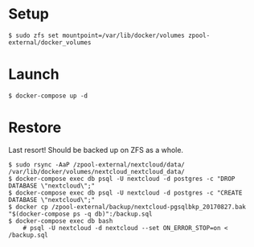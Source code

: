 # Setup

    $ sudo zfs set mountpoint=/var/lib/docker/volumes zpool-external/docker_volumes

# Launch

    $ docker-compose up -d

# Restore

Last resort! Should be backed up on ZFS as a whole.

    $ sudo rsync -AaP /zpool-external/nextcloud/data/ /var/lib/docker/volumes/nextcloud_nextcloud_data/
    $ docker-compose exec db psql -U nextcloud -d postgres -c "DROP DATABASE \"nextcloud\";"
    $ docker-compose exec db psql -U nextcloud -d postgres -c "CREATE DATABASE \"nextcloud\";"
    $ docker cp /zpool-external/backup/nextcloud-pgsqlbkp_20170827.bak "$(docker-compose ps -q db)":/backup.sql
    $ docker-compose exec db bash
        # psql -U nextcloud -d nextcloud --set ON_ERROR_STOP=on < /backup.sql
